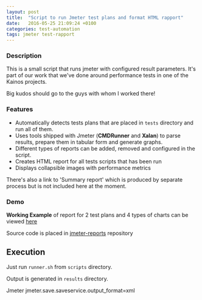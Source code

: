 ```yaml
---
layout: post
title:  "Script to run Jmeter test plans and format HTML rapport"
date:   2016-05-25 21:09:24 +0100
categories: test-automation
tags: jmeter test-rapport
---
```

### Description 
This is a small script that runs jmeter with configured result parameters. It's part of our work that we've done around performance tests in one of the Kainos projects.

Big kudos should go to the guys with whom I worked there!

### 	Features

* Automatically detects tests plans that are placed in `tests` directory and run all of them.
* Uses tools shipped with Jmeter (**CMDRunner** and **Xalan**) to parse results, prepare them in tabular form and generate graphs.
* Different types of reports can be added, removed and configured in the script.
* Creates HTML report for all tests scripts that has been run 
* Displays collapsible images with performance metrics

There's also a link to 'Summary report' which is produced by separate process but is not included here at the moment.

### Demo

**Working Example** of report for 2 test plans and 4 types of charts can be viewed 
[here](https://rawgit.com/michalsi/jmeter-reports/master/results/results.html)

Source code is placed in [jmeter-reports](https://github.com/michalsi/jmeter-reports) repository


## Execution


Just run `runner.sh` from `scripts` directory.

Output is generated in `results` directory.

Jmeter jmeter.save.saveservice.output_format=xml

